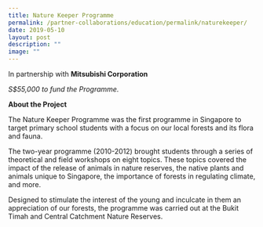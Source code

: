 ```yaml
---
title: Nature Keeper Programme
permalink: /partner-collaborations/education/permalink/naturekeeper/
date: 2019-05-10
layout: post
description: ""
image: ""
---
```


In partnership with **Mitsubishi Corporation**

*S$55,000 to fund the Programme.*

**About the Project**

The Nature Keeper Programme was the first programme in Singapore to target primary school students with a focus on our local forests and its flora and fauna.

The two-year programme (2010-2012) brought students through a series of theoretical and field workshops on eight topics. These topics covered the impact of the release of animals in nature reserves, the native plants and animals unique to Singapore, the importance of forests in regulating climate, and more.

Designed to stimulate the interest of the young and inculcate in them an appreciation of our forests, the programme was carried out at the Bukit Timah and Central Catchment Nature Reserves.
